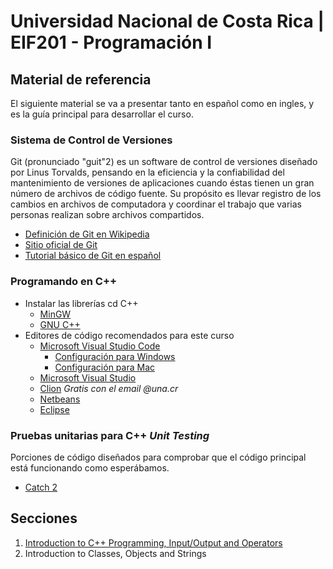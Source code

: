 # Universidad Nacional de Costa Rica | EIF201 - Programación I
## Material de referencia

El siguiente material se va a presentar tanto en español como en ingles, y es la guía principal para desarrollar el curso.

### Sistema de Control de Versiones
Git (pronunciado "guit"2​) es un software de control de versiones diseñado por Linus Torvalds, pensando en la eficiencia y la confiabilidad del mantenimiento de versiones de aplicaciones cuando éstas tienen un gran número de archivos de código fuente. Su propósito es llevar registro de los cambios en archivos de computadora y coordinar el trabajo que varias personas realizan sobre archivos compartidos.

- [Definición de Git en Wikipedia](https://es.wikipedia.org/wiki/Git)
- [Sitio oficial de Git](https://git-scm.com/)
- [Tutorial básico de Git en español](https://rogerdudler.github.io/git-guide/index.es.html)

### Programando en C++

- Instalar las librerías cd C++
	- [MinGW](http://www.mingw.org/)
	- [GNU C++](gcc.gnu.org/install/binaries.html)
- Editores de código recomendados para este curso
	- [Microsoft Visual Studio Code](https://code.visualstudio.com/)
		- [Configuración para Windows]()
		- [Configuración para Mac](https://code.visualstudio.com/docs/cpp/config-clang-mac)
	- [Microsoft Visual Studio](https://visualstudio.microsoft.com/vs/features/cplusplus/)
	- [Clion](https://www.jetbrains.com/clion/) *Gratis con el email @una.cr*
	- [Netbeans](https://netbeans.org/features/cpp/)
	- [Eclipse](https://www.eclipse.org/downloads/packages/release/luna/r/eclipse-ide-cc-developers)

### Pruebas unitarias para C++ *Unit Testing*
Porciones de código diseñados para comprobar que el código principal está funcionando como esperábamos.
- [Catch 2](https://github.com/catchorg/Catch2)

## Secciones
1. [Introduction to C++ Programming, Input/Output and Operators](https://github.com/mikeguzman/EIF201-Progra-I/blob/master/docs/01_intro/README.md)
2. Introduction to Classes, Objects and Strings